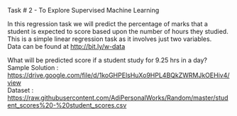
Task # 2 - To Explore Supervised Machine Learning  

In this regression task we will predict the percentage of 
marks that a student is expected to score based upon the 
number of hours they studied. This is a simple linear 
regression task as it involves just two variables.  
Data can be found at http://bit.ly/w-data  

What will be predicted score if a student study for 9.25 hrs in a day?  
Sample Solution :  
https://drive.google.com/file/d/1koGHPElsHuXo9HPL4BQkZWRMJkOEHiv4/view  
Dataset :  
https://raw.githubusercontent.com/AdiPersonalWorks/Random/master/student_scores%20-%20student_scores.csv  
